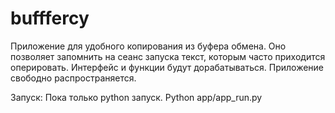 # bufffercy
Приложение для удобного копирования из буфера обмена. 
Оно позволяет запомнить на сеанс запуска текст, которым часто приходится оперировать. 
Интерфейс и функции будут дорабатываться. 
Приложение свободно распространяется.

Запуск:
Пока только python запуск.
Python app/app_run.py
